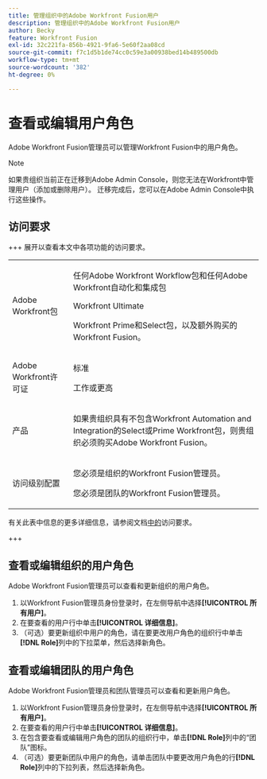 ```yaml
---
title: 管理组织中的Adobe Workfront Fusion用户
description: 管理组织中的Adobe Workfront Fusion用户
author: Becky
feature: Workfront Fusion
exl-id: 32c221fa-856b-4921-9fa6-5e60f2aa08cd
source-git-commit: f7c1d5b1de74cc0c59e3a00938bed14b489500db
workflow-type: tm+mt
source-wordcount: '382'
ht-degree: 0%

---
```


# 查看或编辑用户角色

Adobe Workfront Fusion管理员可以管理Workfront Fusion中的用户角色。


>[!NOTE]
>
>如果贵组织当前正在迁移到Adobe Admin Console，则您无法在Workfront中管理用户（添加或删除用户）。 迁移完成后，您可以在Adobe Admin Console中执行这些操作。

## 访问要求

+++ 展开以查看本文中各项功能的访问要求。

<table style="table-layout:auto">
 <col> 
 <col> 
 <tbody> 
  <tr> 
   <td role="rowheader">Adobe Workfront包</td> 
   <td> <p>任何Adobe Workfront Workflow包和任何Adobe Workfront自动化和集成包</p><p>Workfront Ultimate</p><p>Workfront Prime和Select包，以及额外购买的Workfront Fusion。</p> </td> 
  </tr> 
  <tr data-mc-conditions=""> 
   <td role="rowheader">Adobe Workfront许可证</td> 
   <td> <p>标准</p><p>工作或更高</p> </td> 
  </tr> 
  <tr> 
   <td role="rowheader">产品</td> 
   <td>
   <p>如果贵组织具有不包含Workfront Automation and Integration的Select或Prime Workfront包，则贵组织必须购买Adobe Workfront Fusion。</li></ul>
   </td> 
  </tr>
  <tr data-mc-conditions=""> 
   <td role="rowheader">访问级别配置</td> 
   <td> 
     <p>您必须是组织的Workfront Fusion管理员。</p>
     <p>您必须是团队的Workfront Fusion管理员。</p>
   </td> 
  </tr> 
 </tbody> 
</table>

有关此表中信息的更多详细信息，请参阅文档[中的](/help/workfront-fusion/references/licenses-and-roles/access-level-requirements-in-documentation.md)访问要求。

+++

## 查看或编辑组织的用户角色

Adobe Workfront Fusion管理员可以查看和更新组织的用户角色。

1. 以Workfront Fusion管理员身份登录时，在左侧导航中选择&#x200B;**[!UICONTROL 所有用户]**。
1. 在要查看的用户行中单击&#x200B;**[!UICONTROL 详细信息]**。
1. （可选）要更新组织中用户的角色，请在要更改用户角色的组织行中单击&#x200B;**[!DNL Role]**&#x200B;列中的下拉菜单，然后选择新角色。

## 查看或编辑团队的用户角色

Adobe Workfront Fusion管理员和团队管理员可以查看和更新用户角色。

1. 以Workfront Fusion管理员身份登录时，在左侧导航中选择&#x200B;**[!UICONTROL 所有用户]**。
1. 在要查看的用户行中单击&#x200B;**[!UICONTROL 详细信息]**。
1. 在包含要查看或编辑用户角色的团队的组织行中，单击&#x200B;**[!DNL Role]**&#x200B;列中的“团队”图标。
1. （可选）要更新团队中用户的角色，请单击团队中要更改用户角色的行&#x200B;**[!DNL Role]**&#x200B;列中的下拉列表，然后选择新角色。
